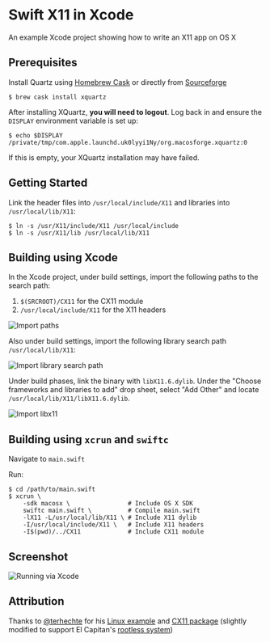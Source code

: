 # Swift X11 in Xcode

An example Xcode project showing how to write an X11 app on OS X

## Prerequisites

Install Quartz using [Homebrew Cask](https://github.com/caskroom/homebrew-cask) or directly from [Sourceforge](http://www.xquartz.org)

```
$ brew cask install xquartz
```

After installing XQuartz, **you will need to logout**. Log back in and ensure the `DISPLAY` environment variable is set up:

```
$ echo $DISPLAY
/private/tmp/com.apple.launchd.uk0lyyi1Ny/org.macosforge.xquartz:0
```

If this is empty, your XQuartz installation may have failed.

## Getting Started

Link the header files into `/usr/local/include/X11` and libraries into `/usr/local/lib/X11`:

```
$ ln -s /usr/X11/include/X11 /usr/local/include
$ ln -s /usr/X11/lib /usr/local/lib/X11
```

## Building using Xcode

In the Xcode project, under build settings, import the following paths to the search path:

1. `$(SRCROOT)/CX11` for the CX11 module
2. `/usr/local/include/X11` for the X11 headers

![Import paths](http://puu.sh/o1r7Z/6983640e2d.png)

Also under build settings, import the following library search path `/usr/local/lib/X11`:

![Import library search path](http://puu.sh/o1t8k/5903ca00ac.png)

Under build phases, link the binary with `libX11.6.dylib`. Under the "Choose frameworks and libraries to add" drop sheet, select "Add Other" and locate `/usr/local/lib/X11/libX11.6.dylib`.

![Import libx11](http://puu.sh/o1r9v/445a91739d.png)

## Building using `xcrun` and `swiftc`

Navigate to `main.swift`

Run:

```$bash
$ cd /path/to/main.swift
$ xcrun \
    -sdk macosx \                # Include OS X SDK    
    swiftc main.swift \          # Compile main.swift
    -lX11 -L/usr/local/lib/X11 \ # Include X11 dylib
    -I/usr/local/include/X11 \   # Include X11 headers
    -I$(pwd)/../CX11             # Include CX11 module
```

## Screenshot

![Running via Xcode](http://puu.sh/o1GIp/201eaa29f0.png)

## Attribution

Thanks to [@terhechte](https://github.com/terhechte) for his [Linux example](https://github.com/terhechte/swift-x11-example) and [CX11 package](https://github.com/terhechte/CX11.swift) (slightly modified to support El Capitan's [rootless system](http://apple.stackexchange.com/questions/193368/what-is-the-rootless-feature-in-el-capitan-really))

